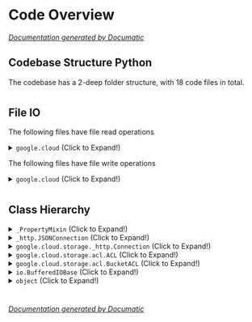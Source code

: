 # Code Overview

[_Documentation generated by Documatic_](https://www.documatic.com)

<!---Documatic-section-Codebase Structure Python-start--->
## Codebase Structure Python

The codebase has a 2-deep folder structure,
                with 18 code files in total.

# #
<!---Documatic-section-Codebase Structure Python-end--->

<!---Documatic-section-File IO-start--->
## File IO

<!---Documatic-block-file_io-start--->
The following files have file read operations

<!---Documatic-block-google.cloud-start--->
<details>
	<summary><code>google.cloud</code> (Click to Expand!)</summary>

* google.cloud.storage.blob
</details>
<!---Documatic-block-google.cloud-end--->

The following files have file write operations

<!---Documatic-block-google.cloud-start--->
<details>
	<summary><code>google.cloud</code> (Click to Expand!)</summary>

* google.cloud.storage.blob
</details>
<!---Documatic-block-google.cloud-end--->
<!---Documatic-block-file_io-end--->

# #
<!---Documatic-section-File IO-end--->

<!---Documatic-section-Class Hierarchy-start--->
## Class Hierarchy

<!---Documatic-block-_PropertyMixin-start--->
<details>
	<summary><code>_PropertyMixin</code> (Click to Expand!)</summary>

* google.cloud.storage.blob.Blob
* google.cloud.storage.bucket.Bucket
</details>
<!---Documatic-block-_PropertyMixin-end--->

<!---Documatic-block-_http.JSONConnection-start--->
<details>
	<summary><code>_http.JSONConnection</code> (Click to Expand!)</summary>

* google.cloud.storage._http.Connection
</details>
<!---Documatic-block-_http.JSONConnection-end--->

<!---Documatic-block-google.cloud.storage._http.Connection-start--->
<details>
	<summary><code>google.cloud.storage._http.Connection</code> (Click to Expand!)</summary>

* google.cloud.storage.batch.Batch
</details>
<!---Documatic-block-google.cloud.storage._http.Connection-end--->

<!---Documatic-block-google.cloud.storage.acl.ACL-start--->
<details>
	<summary><code>google.cloud.storage.acl.ACL</code> (Click to Expand!)</summary>

* google.cloud.storage.acl.BucketACL
* google.cloud.storage.acl.ObjectACL
</details>
<!---Documatic-block-google.cloud.storage.acl.ACL-end--->

<!---Documatic-block-google.cloud.storage.acl.BucketACL-start--->
<details>
	<summary><code>google.cloud.storage.acl.BucketACL</code> (Click to Expand!)</summary>

* google.cloud.storage.acl.DefaultObjectACL
</details>
<!---Documatic-block-google.cloud.storage.acl.BucketACL-end--->

<!---Documatic-block-io.BufferedIOBase-start--->
<details>
	<summary><code>io.BufferedIOBase</code> (Click to Expand!)</summary>

* google.cloud.storage.fileio.BlobReader
* google.cloud.storage.fileio.BlobWriter
</details>
<!---Documatic-block-io.BufferedIOBase-end--->

<!---Documatic-block-object-start--->
<details>
	<summary><code>object</code> (Click to Expand!)</summary>

* google.cloud.storage.acl.ACL
* google.cloud.storage.acl._ACLEntity
* google.cloud.storage.fileio.SlidingBuffer
* google.cloud.storage.retry.ConditionalRetryPolicy
</details>
<!---Documatic-block-object-end--->

# #
<!---Documatic-section-Class Hierarchy-end--->

[_Documentation generated by Documatic_](https://www.documatic.com)